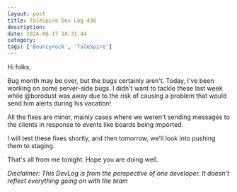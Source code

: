 ```yaml
---
layout: post
title: TaleSpire Dev Log 438
description:
date: 2024-06-17 18:31:44
category:
tags: ['Bouncyrock', 'TaleSpire']
---
```


Hi folks, 

Bug month may be over, but the bugs certainly aren't. Today, I've been working on some server-side bugs. I didn't want to tackle these last week while @borodust was away due to the risk of causing a problem that would send him alerts during his vacation!

All the fixes are minor, mainly cases where we weren't sending messages to the clients in response to events like boards being imported.

I will test these fixes shortly, and then tomorrow, we'll look into pushing them to staging.

That's all from me tonight. Hope you are doing well.

*Disclaimer: This DevLog is from the perspective of one developer. It doesn't reflect everything going on with the team*

